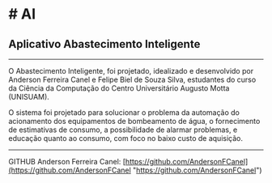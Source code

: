 # # AI
## Aplicativo Abastecimento Inteligente

------------
<p>O Abastecimento Inteligente, foi projetado, idealizado e desenvolvido por Anderson Ferreira Canel e Felipe Biel de Souza Silva, estudantes do curso da Ciência da Computação do Centro Universitário Augusto Motta (UNISUAM).</p>
  <p>O sistema foi projetado para solucionar o problema da automação do acionamento dos equipamentos de bombeamento de
    água, o fornecimento de estimativas de consumo, a possibilidade de alarmar problemas, e educação quanto ao consumo,
    com foco no baixo custo de aquisição.</p>


------------

GITHUB Anderson Ferreira Canel: [https://github.com/AndersonFCanel](https://github.com/AndersonFCanel "https://github.com/AndersonFCanel")
